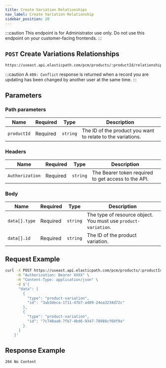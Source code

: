 ```yaml
---
title: Create Variation Relationships
nav_label: Create Variation Relationship
sidebar_position: 20
---
```


:::caution
This endpoint is for Administrator use only. Do not use this endpoint on your customer-facing frontends.
:::

## `POST` Create Variations Relationships

```http
https://useast.api.elasticpath.com/pcm/products/:productId/relationships/variations
```

:::caution
A `409: Conflict` response is returned when a record you are updating has been changed by another user at the same time.
:::

## Parameters

### Path parameters

| Name | Required | Type | Description |
| --- | --- | --- | --- |
| `productId` | Required | `string` | The ID of the product you want to relate to the variations. |

### Headers

| Name | Required | Type | Description |
| --- | --- | --- | --- |
| `Authorization` | Required | `string` | The Bearer token required to get access to the API. |

### Body

| Name | Required | Type | Description |
| --- | --- | --- | --- |
| `data[].type` | Required | `string` | The type of resource object. You must use `product-variation`.|
| `data[].id` | Required | `string` | The ID of the product variation. |

## Request Example

```bash
curl -X POST https://useast.api.elasticpath.com/pcm/products/:productId/relationships/variations \
     -H "Authorization: Bearer XXXX" \
     -H "Content-Type: application/json" \
     -d $'{
      "data": [
        {
          "type": "product-variation",
          "id": "3ab3deca-1f11-47b7-a409-24ea3234d72c"
        },
        {
          "type": "product-variation",
          "id": "7c740aa0-7fb7-4bd6-9347-78988cf60f9a"
        }
      ]
    }'
```

## Response Example

`204 No Content`
